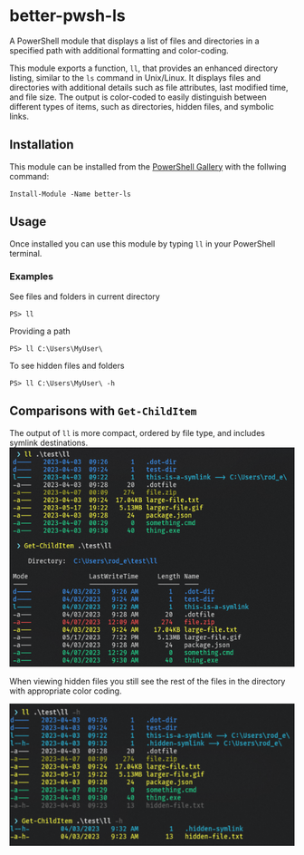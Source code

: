 # better-pwsh-ls

A PowerShell module that displays a list of files and directories in a specified path with additional formatting and color-coding.

This module exports a function, `ll`, that provides an enhanced directory listing, similar to the `ls` command in Unix/Linux. It displays files and directories with additional details such as file attributes, last modified time, and file size. The output is color-coded to easily distinguish between different types of items, such as directories, hidden files, and symbolic links.

## Installation

This module can be installed from the [PowerShell Gallery](https://www.powershellgallery.com/packages/better-ls/) with the follwing command:

```pwsh
Install-Module -Name better-ls
```

## Usage
Once installed you can use this module by typing `ll` in your PowerShell terminal.

### Examples
See files and folders in current directory
```pwsh
PS> ll
```
Providing a path
```pwsh
PS> ll C:\Users\MyUser\
```
To see hidden files and folders
```pwsh
PS> ll C:\Users\MyUser\ -h
```

## Comparisons with `Get-ChildItem`

The output of `ll` is more compact, ordered by file type, and includes symlink destinations.
![Comparision with Get-ChildItem](./Get-ChildItem_Comparison.png)

When viewing hidden files you still see the rest of the files in the directory with appropriate color coding.

![Comparision with Get-ChildItem_Hidden](./Get-ChildItem_Hidden_Comparison.png)

